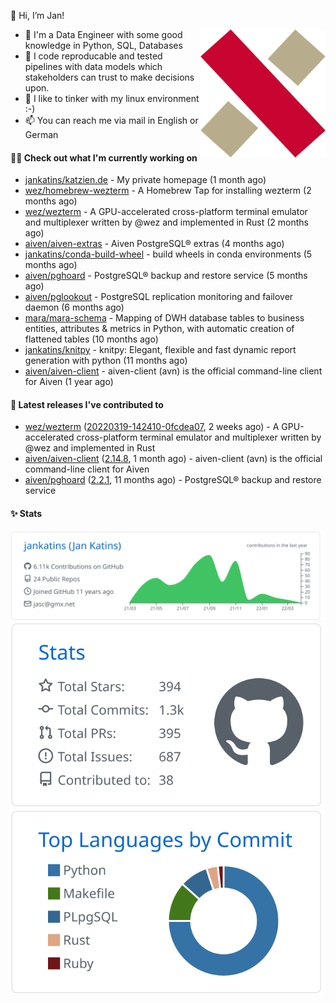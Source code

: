 👋 Hi, I’m Jan!

<img align="right" src="https://raw.githubusercontent.com/kreuzwerkerbot/kreuzwerkerbot/master/assets/xw.png" width="200">

- 🌱 I'm a Data Engineer with some good knowledge in Python, SQL, Databases
- 💪 I code reproducable and tested pipelines with data models which stakeholders can trust to make decisions upon.
- 💞️ I like to tinker with my linux environment :-)
- 📫 You can reach me via mail in English or German

#### 👩‍💻 Check out what I'm currently working on

- [jankatins/katzien.de](https://github.com/jankatins/katzien.de) - My private homepage (1 month ago)
- [wez/homebrew-wezterm](https://github.com/wez/homebrew-wezterm) -  A Homebrew Tap for installing wezterm (2 months ago)
- [wez/wezterm](https://github.com/wez/wezterm) - A GPU-accelerated cross-platform terminal emulator and multiplexer written by @wez and implemented in Rust (2 months ago)
- [aiven/aiven-extras](https://github.com/aiven/aiven-extras) - Aiven PostgreSQL® extras (4 months ago)
- [jankatins/conda-build-wheel](https://github.com/jankatins/conda-build-wheel) - build wheels in conda environments (5 months ago)
- [aiven/pghoard](https://github.com/aiven/pghoard) - PostgreSQL® backup and restore service (5 months ago)
- [aiven/pglookout](https://github.com/aiven/pglookout) - PostgreSQL replication monitoring and failover daemon (6 months ago)
- [mara/mara-schema](https://github.com/mara/mara-schema) - Mapping of DWH database tables to business entities, attributes &amp; metrics in Python, with automatic creation of flattened tables (10 months ago)
- [jankatins/knitpy](https://github.com/jankatins/knitpy) - knitpy: Elegant, flexible and fast dynamic report generation with python (11 months ago)
- [aiven/aiven-client](https://github.com/aiven/aiven-client) - aiven-client (avn) is the official command-line client for Aiven (1 year ago)

#### 🔭 Latest releases I've contributed to

- [wez/wezterm](https://github.com/wez/wezterm) ([20220319-142410-0fcdea07](https://github.com/wez/wezterm/releases/tag/20220319-142410-0fcdea07), 2 weeks ago) - A GPU-accelerated cross-platform terminal emulator and multiplexer written by @wez and implemented in Rust
- [aiven/aiven-client](https://github.com/aiven/aiven-client) ([2.14.8](https://github.com/aiven/aiven-client/releases/tag/2.14.8), 1 month ago) - aiven-client (avn) is the official command-line client for Aiven
- [aiven/pghoard](https://github.com/aiven/pghoard) ([2.2.1](https://github.com/aiven/pghoard/releases/tag/2.2.1), 11 months ago) - PostgreSQL® backup and restore service


#### ✨ Stats

  [![](https://raw.githubusercontent.com/jankatins/jankatins/master/profile-summary-card-output/github/0-profile-details.svg)](https://github.com/vn7n24fzkq/github-profile-summary-cards)
  [![](https://raw.githubusercontent.com/jankatins/jankatins/master/profile-summary-card-output/github/3-stats.svg)](https://github.com/vn7n24fzkq/github-profile-summary-cards)
  [![](https://raw.githubusercontent.com/jankatins/jankatins/master/profile-summary-card-output/github/2-most-commit-language.svg)](https://github.com/vn7n24fzkq/github-profile-summary-cards)
